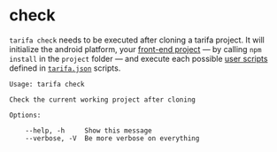 # check

`tarifa check` needs to be executed after cloning a tarifa project. It will initialize the android platform, your [front-end project](../project/index.md#the-www-project) — by calling `npm install` in the `project` folder — and execute each possible [user scripts](../configurations/index.md#check) defined in [`tarifa.json`](../project/index.md#tarifajson-and-privatejson) scripts.

```
Usage: tarifa check

Check the current working project after cloning

Options:

    --help, -h     Show this message
    --verbose, -V  Be more verbose on everything
```
